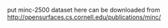 put minc-2500 dataset here
can be downloaded from http://opensurfaces.cs.cornell.edu/publications/minc/
